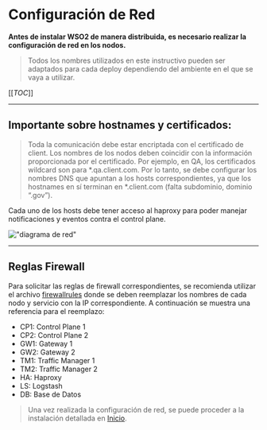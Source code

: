 # Configuración de Red #

**Antes de instalar WSO2 de manera distribuida, es necesario realizar la configuración de red en los nodos.**

> Todos los nombres utilizados en este instructivo pueden ser adaptados para cada deploy dependiendo del ambiente en el que se vaya a utilizar. 

[[_TOC_]]

---
## Importante sobre hostnames y certificados:

> Toda la comunicación debe estar encriptada con el certificado de client. Los nombres de los nodos deben coincidir con la información proporcionada por el certificado. Por ejemplo, en QA, los certificados wildcard son para *.qa.client.com. Por lo tanto, se debe configurar los nombres DNS que apuntan a los hosts correspondientes, ya que los hostnames en sí terminan en *.client.com (falta subdominio, dominio “.gov”).

Cada uno de los hosts debe tener acceso al haproxy para poder manejar notificaciones y eventos contra el control plane.

!["diagrama de red"](img/diagrama-arquitectura.png)

---
## Reglas Firewall ##

Para solicitar las reglas de firewall correspondientes, se recomienda utilizar el archivo [firewallrules](./firewallrules.csv) donde se deben reemplazar los nombres de cada nodo y servicio con la IP correspondiente. A continuación se muestra una referencia para el reemplazo:

- CP1: Control Plane 1
- CP2: Control Plane 2
- GW1: Gateway 1
- GW2: Gateway 2
- TM1: Traffic Manager 1
- TM2: Traffic Manager 2
- HA: Haproxy
- LS: Logstash
- DB: Base de Datos

> Una vez realizada la configuración de red, se puede proceder a la instalación detallada en [Inicio](../README.md).